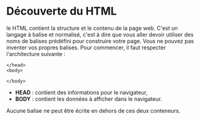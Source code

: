 # Découverte du HTML
le HTML contient la structure et le contenu de la page web. C'est un langage à balise et normalisé, c'est à dire que vous aller devoir utiliser des noms de balises prédéfini pour construire votre page. Vous ne pouvez pas inventer vos propres balises. Pour commencer, il faut respecter l'architecture suivante :
  <!DOCTYPE html>
  <html lang="fr">
    <head>
      
    </head>
    <body>
    
    </body>
  </html>

* __HEAD__ : contient des informations pour le navigateur,
* __BODY__ : contient les données à afficher dans le navigateur.

Aucune balise ne peut être écrite en dehors de ces deux conteneurs.

